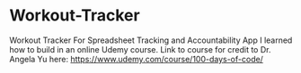 # Workout-Tracker
Workout Tracker For Spreadsheet Tracking and Accountability
App I learned how to build in an online Udemy course. 
Link to course for credit to Dr. Angela Yu here: https://www.udemy.com/course/100-days-of-code/
